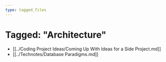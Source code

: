 ```yaml
---
type: tagged_files
---
```

# Tagged: "Architecture"

- [[../Coding Project Ideas/Coming Up With Ideas for a Side Project.md]]
- [[../Technotes/Database Paradigms.md]]
